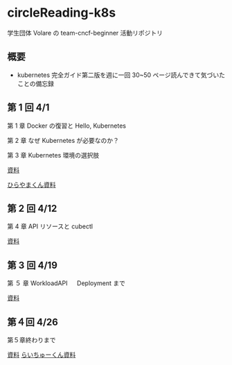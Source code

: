 # circleReading-k8s

学生団体 Volare の team-cncf-beginner 活動リポジトリ

## 概要

- kubernetes 完全ガイド第二版を週に一回 30~50 ページ読んできて気づいたことの備忘録

## 第 1 回 4/1

第 1 章 Docker の復習と Hello, Kubernetes

第 2 章 なぜ Kubernetes が必要なのか？

第 3 章 Kubernetes 環境の選択肢

[資料](https://github.com/ishishow/circleReading-k8s/tree/main/first)

[ひらやまくん資料](https://github.com/ishishow/circleReading-k8s/blob/main/first/0401.pdf)

## 第 2 回 4/12

第 4 章 API リソースと cubectl

[資料](https://github.com/ishishow/circleReading-k8s/tree/main/second)

## 第 3 回 4/19

第 ５ 章 WorkloadAPI 　 Deployment まで

[資料](https://github.com/ishishow/circleReading-k8s/tree/main/third)

## 第４回 4/26

第５章終わりまで

[資料](https://github.com/ishishow/circleReading-k8s/tree/main/fourth)
[らいちゅーくん資料](https://github.com/ishishow/circleReading-k8s/blob/main/fourth/raityu.md)
